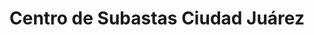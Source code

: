 ---
title: "Centro de Subastas Ciudad Juárez"
url: /ciudad-juarez/centro-de-subastas-ciudad-juarez/
shop: coche
---